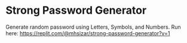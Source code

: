 # Strong Password Generator

Generate random password using Letters, Symbols, and Numbers. Run here: https://replit.com/@mhsizar/strong-password-generator?v=1
